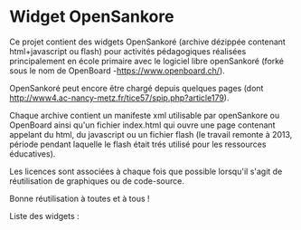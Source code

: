 # Widget OpenSankore
Ce projet contient des widgets OpenSankoré (archive dézippée contenant html+javascript ou flash) pour activités pédagogiques réalisées principalement en école primaire avec le logiciel libre openSankoré (forké sous le nom de OpenBoard -https://www.openboard.ch/).

OpenSankoré peut encore être chargé depuis quelques pages (dont http://www4.ac-nancy-metz.fr/tice57/spip.php?article179).

Chaque archive contient un manifeste xml utilisable par openSankore ou OpenBoard ainsi qu'un fichier index.html qui ouvre une page contenant appelant du html, du javascript ou un fichier flash (le travail remonte à 2013, période pendant laquelle le flash était trés utilisé pour les ressources éducatives).

Les licences sont associées à chaque fois que possible lorsqu'il s'agit de réutilisation de graphiques ou de code-source.

Bonne réutilisation à toutes et à tous !
            
Liste des widgets : 
